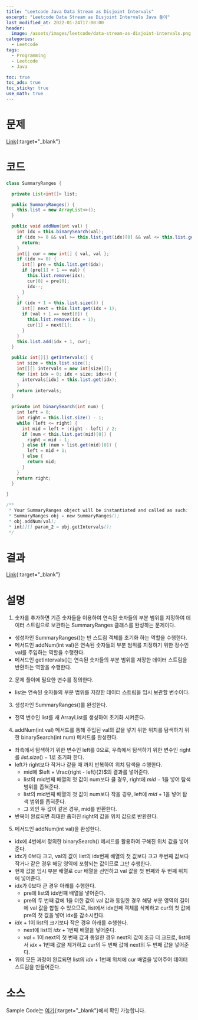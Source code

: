 ```yaml
---
title: "Leetcode Java Data Stream as Disjoint Intervals"
excerpt: "Leetcode Data Stream as Disjoint Intervals Java 풀이"
last_modified_at: 2022-01-24T17:00:00
header:
  image: /assets/images/leetcode/data-stream-as-disjoint-intervals.png
categories:
  - Leetcode
tags:
  - Programming
  - Leetcode
  - Java

toc: true
toc_ads: true
toc_sticky: true
use_math: true
---
```

# 문제
[Link](https://leetcode.com/problems/data-stream-as-disjoint-intervals/){:target="_blank"}

# 코드
```java
class SummaryRanges {

  private List<int[]> list;

  public SummaryRanges() {
    this.list = new ArrayList<>();
  }

  public void addNum(int val) {
    int idx = this.binarySearch(val);
    if (idx >= 0 && val >= this.list.get(idx)[0] && val <= this.list.get(idx)[1]) {
      return;
    }
    int[] cur = new int[] { val, val };
    if (idx >= 0) {
      int[] pre = this.list.get(idx);
      if (pre[1] + 1 == val) {
        this.list.remove(idx);
        cur[0] = pre[0];
        idx--;
      }
    }
    if (idx + 1 < this.list.size()) {
      int[] next = this.list.get(idx + 1);
      if (val + 1 == next[0]) {
        this.list.remove(idx + 1);
        cur[1] = next[1];
      }
    }
    this.list.add(idx + 1, cur);
  }

  public int[][] getIntervals() {
    int size = this.list.size();
    int[][] intervals = new int[size][];
    for (int idx = 0; idx < size; idx++) {
      intervals[idx] = this.list.get(idx);
    }
    return intervals;
  }

  private int binarySearch(int num) {
    int left = 0;
    int right = this.list.size() - 1;
    while (left <= right) {
      int mid = left + (right - left) / 2;
      if (num < this.list.get(mid)[0]) {
        right = mid - 1;
      } else if (num > list.get(mid)[0]) {
        left = mid + 1;
      } else {
        return mid;
      }
    }
    return right;
  }

}

/**
 * Your SummaryRanges object will be instantiated and called as such:
 * SummaryRanges obj = new SummaryRanges();
 * obj.addNum(val);
 * int[][] param_2 = obj.getIntervals();
 */
```

# 결과
[Link](https://leetcode.com/submissions/detail/626638928/){:target="_blank"}

# 설명
1. 숫자를 추가하면 기존 숫자들을 이용하여 연속된 숫자들의 부분 범위를 지정하여 데이터 스트림으로 보관하는 SummaryRanges 클래스를 완성하는 문제이다.
- 생성자인 SummaryRanges()는 빈 스트림 객체를 초기화 하는 역할을 수행한다.
- 메서드인 addNum(int val)은 연속된 숫자들의 부분 범위를 지정하기 위한 정수인 val를 주입하는 역할을 수행한다.
- 메서드인 getIntervals()는 연속된 숫자들의 부분 범위를 저장한 데이터 스트림을 반환하는 역할을 수행한다.

2. 문제 풀이에 필요한 변수를 정의한다.
- list는 연속된 숫자들의 부분 범위를 저장한 데이터 스트림을 임시 보관할 변수이다.

3. 생성자인 SummaryRanges()를 완성한다.
- 전역 변수인 list를 새 ArrayList를 생성하여 초기화 시켜준다.

4. addNum(int val) 메서드를 통해 주입된 val의 값을 넣기 위한 위치를 탐색하기 위한 binarySearch(int num) 메서드를 완성한다.
- 좌측에서 탐색하기 위한 변수인 left를 0으로, 우측에서 탐색하기 위한 변수인 right를 $list.size() - 1$로 초기화 한다.
- left가 right보다 작거나 같을 때 까지 반복하여 위치 탐색을 수행한다.
  - mid에 $left + \frac{right - left}{2}$의 결과를 넣어준다.
  - list의 mid번째 배열의 첫 값이 num보다 클 경우, right에 $mid - 1$을 넣어 탐색 범위를 좁혀준다.
  - list의 mid번째 배열의 첫 값이 num보다 작을 경우, left에 $mid + 1$을 넣어 탐색 범위를 좁혀준다.
  - 그 외인 두 값이 같은 경우, mid를 반환한다.
- 반복이 완료되면 최대한 좁혀진 right의 값을 위치 값으로 반환한다.

5. 메서드인 addNum(int val)을 완성한다.
- idx에 4번에서 정의한 binarySearch() 메서드를 활용하여 구해진 위치 값을 넣어준다.
- idx가 0보다 크고, val의 값이 list의 idx번째 배열의 첫 값보다 크고 두번째 값보다 작거나 같은 경우 해당 영역에 포함되는 값이므로 그만 수행한다.
- 현재 값을 임시 부분 배열로 cur 배열을 선언하고 val 값을 첫 번째와 두 번째 위치에 넣어준다.
- idx가 0보다 큰 경우 아래를 수행한다.
  - pre에 list의 idx번째 배열을 넣어준다.
  - pre의 두 번째 값에 1을 더한 값이 val 값과 동일한 경우 해당 부분 영역의 길이에 val 값을 합칠 수 있으므로, list에서 idx번째 객체를 삭제하고 cur의 첫 값에 pre의 첫 값을 넣어 idx를 감소시킨다.
- $idx + 1$이 list의 크기보다 작은 경우 아래를 수행한다.
  - next에 list의 $idx + 1$번째 배열을 넣어준다.
  - $val + 1$이 next의 첫 번째 값과 동일한 경우 next의 값이 조금 더 크므로, list에서 $idx + 1$번째 값을 제거하고 cur의 두 번째 값에 next의 두 번째 값을 넣어준다.
- 위의 모든 과정이 완료되면 list의 $idx + 1$번째 위치에 cur 배열을 넣어주어 데이터 스트림을 만들어준다.

# 소스
Sample Code는 [여기](https://github.com/GracefulSoul/leetcode/blob/master/src/main/java/gracefulsoul/problems/DataStreamAsDisjointIntervals.java){:target="_blank"}에서 확인 가능합니다.